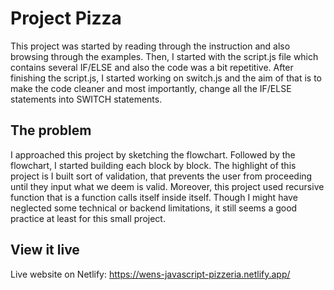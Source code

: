 # Project Pizza

This project was started by reading through the instruction and also browsing through the examples.
Then, I started with the script.js file which contains several IF/ELSE and also the code was a bit repetitive.
After finishing the script.js, I started working on switch.js and the aim of that is to make the code cleaner and most importantly, change all the IF/ELSE statements into SWITCH statements.

## The problem

I approached this project by sketching the flowchart. Followed by the flowchart, I started building each block by block. The highlight of this project is I built sort of validation, that prevents the user from proceeding until they input what we deem is valid.
Moreover, this project used recursive function that is a function calls itself inside itself. Though I might have neglected some technical or backend limitations, it still seems a good practice at least for this small project.

## View it live

Live website on Netlify: https://wens-javascript-pizzeria.netlify.app/
